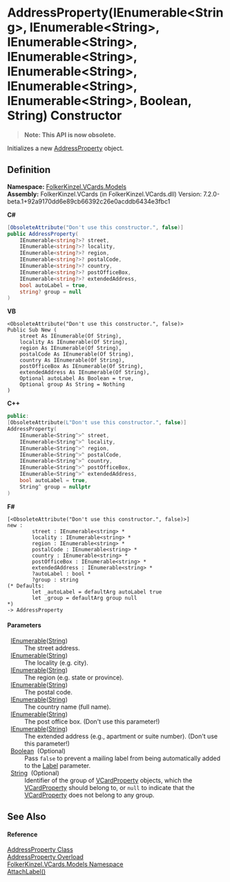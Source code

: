 # AddressProperty(IEnumerable&lt;String&gt;, IEnumerable&lt;String&gt;, IEnumerable&lt;String&gt;, IEnumerable&lt;String&gt;, IEnumerable&lt;String&gt;, IEnumerable&lt;String&gt;, IEnumerable&lt;String&gt;, Boolean, String) Constructor
<blockquote><strong>Note: This API is now obsolete.</strong></blockquote>




Initializes a new <a href="21f05ed3-62c5-eb4f-9b4e-f0d7dc2d0574.md">AddressProperty</a> object.



## Definition
**Namespace:** <a href="10623553-9342-5b8f-9df4-6e7d1075f3df.md">FolkerKinzel.VCards.Models</a>  
**Assembly:** FolkerKinzel.VCards (in FolkerKinzel.VCards.dll) Version: 7.2.0-beta.1+92a9170dd6e89cb66392c26e0acddb6434e3fbc1

**C#**
``` C#
[ObsoleteAttribute("Don't use this constructor.", false)]
public AddressProperty(
	IEnumerable<string?>? street,
	IEnumerable<string?>? locality,
	IEnumerable<string?>? region,
	IEnumerable<string?>? postalCode,
	IEnumerable<string?>? country,
	IEnumerable<string?>? postOfficeBox,
	IEnumerable<string?>? extendedAddress,
	bool autoLabel = true,
	string? group = null
)
```
**VB**
``` VB
<ObsoleteAttribute("Don't use this constructor.", false)>
Public Sub New ( 
	street As IEnumerable(Of String),
	locality As IEnumerable(Of String),
	region As IEnumerable(Of String),
	postalCode As IEnumerable(Of String),
	country As IEnumerable(Of String),
	postOfficeBox As IEnumerable(Of String),
	extendedAddress As IEnumerable(Of String),
	Optional autoLabel As Boolean = true,
	Optional group As String = Nothing
)
```
**C++**
``` C++
public:
[ObsoleteAttribute(L"Don't use this constructor.", false)]
AddressProperty(
	IEnumerable<String^>^ street, 
	IEnumerable<String^>^ locality, 
	IEnumerable<String^>^ region, 
	IEnumerable<String^>^ postalCode, 
	IEnumerable<String^>^ country, 
	IEnumerable<String^>^ postOfficeBox, 
	IEnumerable<String^>^ extendedAddress, 
	bool autoLabel = true, 
	String^ group = nullptr
)
```
**F#**
``` F#
[<ObsoleteAttribute("Don't use this constructor.", false)>]
new : 
        street : IEnumerable<string> * 
        locality : IEnumerable<string> * 
        region : IEnumerable<string> * 
        postalCode : IEnumerable<string> * 
        country : IEnumerable<string> * 
        postOfficeBox : IEnumerable<string> * 
        extendedAddress : IEnumerable<string> * 
        ?autoLabel : bool * 
        ?group : string 
(* Defaults:
        let _autoLabel = defaultArg autoLabel true
        let _group = defaultArg group null
*)
-> AddressProperty
```



#### Parameters
<dl><dt>  <a href="https://learn.microsoft.com/dotnet/api/system.collections.generic.ienumerable-1" target="_blank" rel="noopener noreferrer">IEnumerable</a>(<a href="https://learn.microsoft.com/dotnet/api/system.string" target="_blank" rel="noopener noreferrer">String</a>)</dt><dd>The street address.</dd><dt>  <a href="https://learn.microsoft.com/dotnet/api/system.collections.generic.ienumerable-1" target="_blank" rel="noopener noreferrer">IEnumerable</a>(<a href="https://learn.microsoft.com/dotnet/api/system.string" target="_blank" rel="noopener noreferrer">String</a>)</dt><dd>The locality (e.g. city).</dd><dt>  <a href="https://learn.microsoft.com/dotnet/api/system.collections.generic.ienumerable-1" target="_blank" rel="noopener noreferrer">IEnumerable</a>(<a href="https://learn.microsoft.com/dotnet/api/system.string" target="_blank" rel="noopener noreferrer">String</a>)</dt><dd>The region (e.g. state or province).</dd><dt>  <a href="https://learn.microsoft.com/dotnet/api/system.collections.generic.ienumerable-1" target="_blank" rel="noopener noreferrer">IEnumerable</a>(<a href="https://learn.microsoft.com/dotnet/api/system.string" target="_blank" rel="noopener noreferrer">String</a>)</dt><dd>The postal code.</dd><dt>  <a href="https://learn.microsoft.com/dotnet/api/system.collections.generic.ienumerable-1" target="_blank" rel="noopener noreferrer">IEnumerable</a>(<a href="https://learn.microsoft.com/dotnet/api/system.string" target="_blank" rel="noopener noreferrer">String</a>)</dt><dd>The country name (full name).</dd><dt>  <a href="https://learn.microsoft.com/dotnet/api/system.collections.generic.ienumerable-1" target="_blank" rel="noopener noreferrer">IEnumerable</a>(<a href="https://learn.microsoft.com/dotnet/api/system.string" target="_blank" rel="noopener noreferrer">String</a>)</dt><dd>The post office box. (Don't use this parameter!)</dd><dt>  <a href="https://learn.microsoft.com/dotnet/api/system.collections.generic.ienumerable-1" target="_blank" rel="noopener noreferrer">IEnumerable</a>(<a href="https://learn.microsoft.com/dotnet/api/system.string" target="_blank" rel="noopener noreferrer">String</a>)</dt><dd>The extended address (e.g., apartment or suite number). (Don't use this parameter!)</dd><dt>  <a href="https://learn.microsoft.com/dotnet/api/system.boolean" target="_blank" rel="noopener noreferrer">Boolean</a>  (Optional)</dt><dd>Pass <code>false</code> to prevent a mailing label from being automatically added to the <a href="d7cfcea9-6e46-93b5-d7d4-8d989e0b0799.md">Label</a> parameter.</dd><dt>  <a href="https://learn.microsoft.com/dotnet/api/system.string" target="_blank" rel="noopener noreferrer">String</a>  (Optional)</dt><dd>Identifier of the group of <a href="e1395eb9-792c-c4d8-ee22-97939a91c58e.md">VCardProperty</a> objects, which the <a href="e1395eb9-792c-c4d8-ee22-97939a91c58e.md">VCardProperty</a> should belong to, or <code>null</code> to indicate that the <a href="e1395eb9-792c-c4d8-ee22-97939a91c58e.md">VCardProperty</a> does not belong to any group.</dd></dl>

## See Also


#### Reference
<a href="21f05ed3-62c5-eb4f-9b4e-f0d7dc2d0574.md">AddressProperty Class</a>  
<a href="f26118f3-bd63-800a-6d89-47390d308e08.md">AddressProperty Overload</a>  
<a href="10623553-9342-5b8f-9df4-6e7d1075f3df.md">FolkerKinzel.VCards.Models Namespace</a>  
<a href="86f07b15-349a-e942-541c-7b3b7f1c40a2.md">AttachLabel()</a>  

